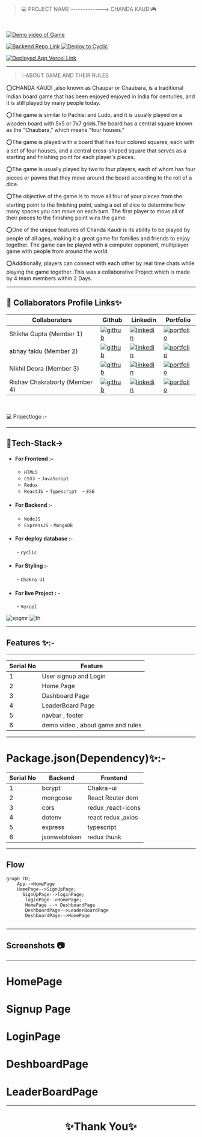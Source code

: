 > 💻 PROJECT NAME -------------> CHANDA KAUDI🎮

<br>

<a href="https://drive.google.com/file/d/18ubJcPyNQTvUz4YCmmxmjzRizXB8QrOv/view">![Demo video of Game](https://img.shields.io/badge/Demo_Video_Of_Game-Click_ME-brightgreen.svg?style=plastic&logo=YouTube&logoColor=red)</a>

[![Backend Repo Link](https://img.shields.io/badge/Backend_Repo_Link-0A66C2?style=for-the-badge&logo=github&logoColor=#FF7139)](https://github.com/abhayfaldu/abashed-store-5188-backend)
[![Deploy to Cyclic](https://img.shields.io/badge/Deployed_Cyclic_Link-0A66C2?style=for-the-badge&logo=ko-fi&logoColor=white)](https://different-bat-sun-hat.cyclic.app
)

[![Deployed App Vercel Link](https://img.shields.io/badge/Deployed_App_Vercel_Link-000?style=for-the-badge&logo=ko-fi&logoColor=white)]()

---


> ✨ABOUT GAME AND THEIR RULES

⭕CHANDA KAUDI ,also known as Chaupar or Chaubara, is a traditional Indian board game that has been enjoyed enjoyed in India for centuries, and it is still played by many people today.

⭕The game is similar to Pachisi and Ludo, and it is usually played on a wooden board with 5x5 or 7x7 grids.The board has a central square known as the "Chaubara," which means "four houses."

⭕The game is played with a board that has four colored squares, each with a set of four houses, and a central cross-shaped square that serves as a starting and finishing point for each player's pieces. 

⭕The game is usually played by two to four players, each of whom has four pieces or pawns that they move around the board according to the roll of a dice.

⭕The objective of the game is to move all four of your pieces from the starting point to the finishing point, using a set of dice to determine how many spaces you can move on each turn. The first player to move all of their pieces to the finishing point wins the game.

⭕One of the unique features of Chanda Kaudi is its ability to be played by people of all ages, making it a great game for families and friends to enjoy together. 
The game can be played with a computer opponent, multiplayer game with people from around the world. 

⭕Additionally, players can connect with each other by real time chats while playing the game together..This was a collaborative Project which is made by 4 team members within 2 Days.

---


## 🔗 Collaborators Profile Links✨



| Collaborators | Github                                                                                                                                   | Linkedin                                                                                                                                                            | Portfolio                                                                                                                                    |
| ------------- | ---------------------------------------------------------------------------------------------------------------------------------------- | ------------------------------------------------------------------------------------------------------------------------------------------------------------------- | -------------------------------------------------------------------------------------------------------------------------------------------- |
| Shikha Gupta  (Member 1)| [![github](https://img.shields.io/badge/github-1DA1F2?style=for-the-badge&logo=github&logoColor=white)](https://github.com/shikhu51197/)| [![linkedin](https://img.shields.io/badge/linkedin-0A66C2?style=for-the-badge&logo=linkedin&logoColor=white)](https://www.linkedin.com/in/shikha-gupta-12a2b5199) |[![portfolio](https://img.shields.io/badge/my_portfolio-000?style=for-the-badge&logo=ko-fi&logoColor=white)](https://shikhu51197.github.io/) | 
|abhay faldu (Member 2) | [![github](https://img.shields.io/badge/github-1DA1F2?style=for-the-badge&logo=github&logoColor=white)](https://github.com/DeshmukhMandar3) | [![linkedin](https://img.shields.io/badge/linkedin-0A66C2?style=for-the-badge&logo=linkedin&logoColor=white)](https://www.linkedin.com/in/mandar-deshmukh-62821b189/) | [![portfolio](https://img.shields.io/badge/my_portfolio-000?style=for-the-badge&logo=ko-fi&logoColor=white)](https://deshmukhmandar3.github.io/) |
| Nikhil Deora (Member 3) | [![github](https://img.shields.io/badge/github-1DA1F2?style=for-the-badge&logo=github&logoColor=white)](https://github.com/geraltyen) |[![linkedin](https://img.shields.io/badge/linkedin-0A66C2?style=for-the-badge&logo=linkedin&logoColor=white)](https://www.linkedin.com/in/giri-reddy-geralt/) | [![portfolio](https://img.shields.io/badge/my_portfolio-000?style=for-the-badge&logo=ko-fi&logoColor=white)](http://geraltyen.github.io) |
| Rishav Chakraborty (Member 4)| [![github](https://img.shields.io/badge/github-1DA1F2?style=for-the-badge&logo=github&logoColor=white)](https://github.com/kallol0011) |[![linkedin](https://img.shields.io/badge/linkedin-0A66C2?style=for-the-badge&logo=linkedin&logoColor=white)](https://www.linkedin.com/in/kallol-sarkar-229000210/) | [![portfolio](https://img.shields.io/badge/my_portfolio-000?style=for-the-badge&logo=ko-fi&logoColor=white)](https://kallol0011.github.io/) |


<br>

💻 Projectlogo :- 

 

---
## 💫Tech-Stack->

- #### For Frontend :-
   - `HTML5`
  - `CSS3`
  - `JavaScript `
   - `Redux`
  - `ReactJS`
  - `Typescript `
   - `ES6 `

- #### For Backend :-
   - `NodeJS`
   - `ExpressJS`
   - `MongoDB `

- #### For deploy database :- 
   - `cyclic `

- #### For Styling :-  
   - `Chakra UI `
   

- #### For live Project : -
   - `Vercel`
   



![spgmr](https://user-images.githubusercontent.com/107506646/222902675-7e06b37e-bbca-4803-9792-cc6752afee3e.gif)
![th](https://user-images.githubusercontent.com/107506646/222903554-4a2da394-1903-4cef-bba0-4c443a039754.jpg)

---
## Features ✨:-
---
 | Serial No            | Feature                                                              |
| ----------------- | ------------------------------------------------------------------ |
| 1 | User signup and Login |
| 2 | Home Page  |
| 3 | Dashboard Page  |
| 4 | LeaderBoard  Page|
| 5 | navbar , footer |
| 6 | demo video , about game and rules  |

---
# Package.json(Dependency)✨:-

 | Serial No            | Backend                      |  Frontend      |
| ----------------- | -------------------|------------------------ |
| 1 | bcrypt |   Chakra-ui |
| 2 | mongoose |  React Router dom |
| 3 | cors |    redux ,react-icons |
| 4 | dotenv |  react redux ,axios |
| 5 | express | typescript |
| 6 | jsonwebtoken | redux thunk |

---

## Flow

```mermaid
graph TD;
    App-->HomePage
    HomePage-->SignUpPage;
      SignUpPage-->loginPage;
       loginPage-->HomePage;
       HomePage --> DeshboardPage
       DeshboardPage-->LeaderBoardPage
       DeshboardPage-->HomePage
     
```

---
## Screenshots 📷
---

# HomePage




# Signup Page 



# LoginPage



# DeshboardPage



# LeaderBoardPage



---


<h1 align="center">✨Thank You✨</h1>
